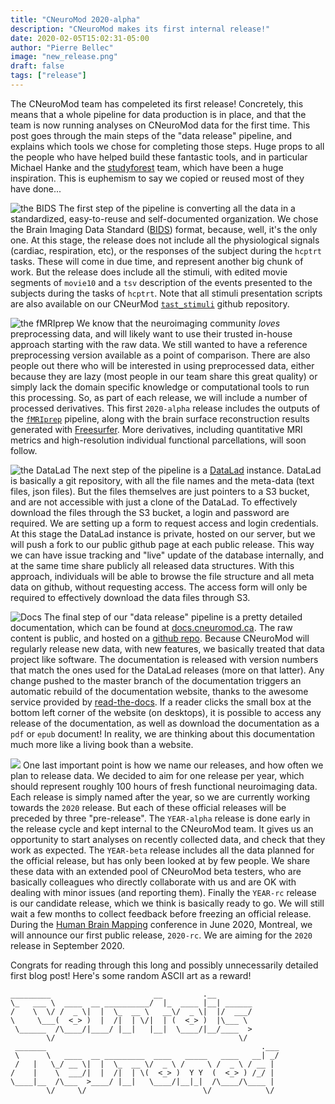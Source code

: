 ```yaml
---
title: "CNeuroMod 2020-alpha"
description: "CNeuroMod makes its first internal release!"
date: 2020-02-05T15:02:31-05:00
author: "Pierre Bellec"
image: "new_release.png"
draft: false
tags: ["release"]
---
```

The CNeuroMod team has compeleted its first release! Concretely, this means that a whole pipeline for data production is in place, and that the team is now running analyses on CNeuroMod data for the first time. This post goes through the main steps of the "data release" pipeline, and explains which tools we chose for completing those steps. Huge props to all the people who have helped build these fantastic tools, and in particular Michael Hanke and the [studyforest](http://studyforrest.org/) team, which have been a huge inspiration. This is euphemism to say we copied or reused most of they have done...

![the BIDS](BIDS_Logo.png)
The first step of the pipeline is converting all the data in a standardized, easy-to-reuse and self-documented organization. We chose the Brain Imaging Data Standard ([BIDS](https://bids.neuroimaging.io/)) format, because, well, it's the only one. At this stage, the release does not include all the physiological signals (cardiac, respiration, etc), or the responses of the subject during the `hcptrt` tasks. These will come in due time, and represent another big chunk of work. But the release does include all the stimuli, with edited movie segments of `movie10` and a `tsv` description of the events presented to the subjects during the tasks of `hcptrt`. Note that all stimuli presentation scripts are also available on our CNeurMod [`tast_stimuli`](https://github.com/courtois-neuromod/task_stimuli) github repository.

![the fMRIprep](fmriprep_logo.png)
We know that the neuroimaging community *loves* preprocessing data, and will likely want to use their trusted in-house approach starting with the raw data. We still wanted to have a reference preprocessing version available as a point of comparison. There are also people out there who will be interested in using preprocessed data, either because they are lazy (most people in our team share this great quality) or simply lack the domain specific knowledge or computational tools to run this processing. So, as part of each release, we will include a number of processed derivatives. This first `2020-alpha` release includes the outputs of the [`fMRIprep`](https://fmriprep.readthedocs.io/en/stable/) pipeline, along with the brain surface reconstruction results generated with [Freesurfer](https://surfer.nmr.mgh.harvard.edu/). More derivatives, including quantitative MRI metrics and high-resolution individual functional parcellations, will soon follow.

![the DataLad](datalad_logo.png)
The next step of the pipeline is a [DataLad](https://www.datalad.org/) instance. DataLad is basically a git repository, with all the file names and the meta-data (text files, json files). But the files themselves are just pointers to a S3 bucket, and are not accessible with just a clone of the DataLad. To effectively download the files through the S3 bucket, a login and password are required. We are setting up a form to request access and login credentials. At this stage the DataLad instance is private, hosted on our server, but we will push a fork to our public github page at each public release. This way we can have issue tracking and "live" update of the database internally, and at the same time share publicly all released data structures. With this approach, individuals will be able to browse the file structure and all meta data on github, without requesting access. The access form will only be required to effectively download the data files through S3.

![Docs](rtd_logo.png)
The final step of our "data release" pipeline is a pretty detailed documentation, which can be found at [docs.cneuromod.ca](https://docs.cneuromod.ca). The raw content is public, and hosted on a [github repo](https://github.com/courtois-neuromod/cneuromod_docs). Because CNeuroMod will regularly release new data, with new features, we basically treated that data project like software. The documentation is released with version numbers that match the ones used for the DataLad releases (more on that latter). Any change pushed to the master branch of the documentation triggers an automatic rebuild of the documentation website, thanks to the awesome service provided by [read-the-docs](readthedocs.org/). If a reader clicks the small box at the bottom left corner of the website (on desktops), it is possible to access any release of the documentation, as well as download the documentation as a `pdf` or `epub` document! In reality, we are thinking about this documentation much more like a living book than a website.

[![](software_updates.png)](https://xkcd.com/2224/)
One last important point is how we name our releases, and how often we plan to release data. We decided to aim for one release per year, which should represent roughly 100 hours of fresh functional neuroimaging data. Each release is simply named after the year, so we are currently working towards the `2020` release. But each of these official releases will be preceded by three "pre-release". The `YEAR-alpha` release is done early in the release cycle and kept internal to the CNeuroMod team. It gives us an opportunity to start analyses on recently collected data, and check that they work as expected. The `YEAR-beta` release includes all the data planned for the official release, but has only been looked at by few people. We share these data with an extended pool of CNeuroMod beta testers, who are basically colleagues who directly collaborate with us and are OK with dealing with minor issues (and reporting them). Finally the `YEAR-rc` release is our candidate release, which we think is basically ready to go. We will still wait a few months to collect feedback before freezing an official release. During the [Human Brain Mapping](https://www.humanbrainmapping.org/i4a/pages/index.cfm?pageID=3958&activateFull=true) conference in June 2020, Montreal, we will announce our first public release, `2020-rc`. We are aiming for the `2020` release in September 2020.

Congrats for reading through this long and possibly unnecessarily detailed first blog post! Here's some random ASCII art as a reward!
```
_________                       __         .__              
\_   ___ \  ____  __ __________/  |_  ____ |__| ______      
/    \  \/ /  _ \|  |  \_  __ \   __\/  _ \|  |/  ___/      
\     \___(  <_> )  |  /|  | \/|  | (  <_> )  |\___ \       
 \______  /\____/|____/ |__|   |__|  \____/|__/____  >      
        \/                                         \/       
 _______                                                .___
 \      \   ____  __ _________  ____   _____   ____   __| _/
 /   |   \_/ __ \|  |  \_  __ \/  _ \ /     \ /  _ \ / __ |
/    |    \  ___/|  |  /|  | \(  <_> )  Y Y  (  <_> ) /_/ |
\____|__  /\___  >____/ |__|   \____/|__|_|  /\____/\____ |
        \/     \/                          \/            \/
```
